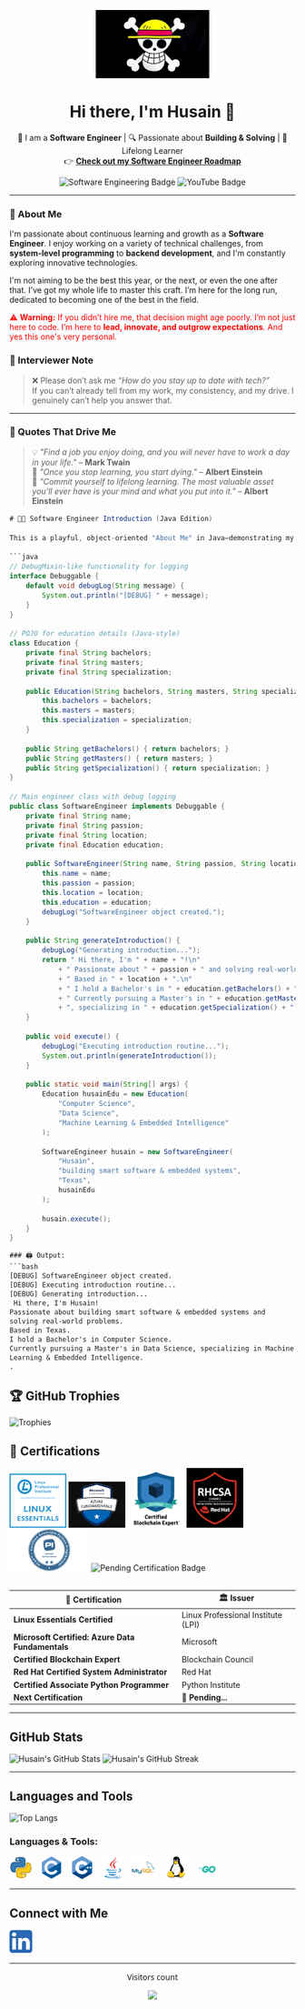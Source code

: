 <p align="center">
  <img src="https://raw.githubusercontent.com/HusainCode/HusainCode/main/Images/One_Piece.webp" alt="Straw Hat Pirates Logo" width="200"/>
</p>

<h1 align="center">Hi there, I'm Husain 👋</h1>

<p align="center">
  🚀 I am a <strong>Software Engineer</strong> | 🔍 Passionate about <strong>Building & Solving</strong> | 🎯 Lifelong Learner  
  <br>
  👉 <a href="https://roadmap.sh/r/embeddediot-software-engineers" target="_blank"><strong>Check out my Software Engineer Roadmap</strong></a>
</p>

<p align="center">
  <img src="https://img.shields.io/badge/Software%20Engineering-%E2%9C%94%EF%B8%8F-blue" alt="Software Engineering Badge" />
  <img src="https://img.shields.io/badge/YouTube-Coming%20Soon-red" alt="YouTube Badge" />
</p>

---

### 🌟 About Me  
I'm passionate about continuous learning and growth as a **Software Engineer**. I enjoy working on a variety of technical challenges, from **system-level programming** to **backend development**, and I'm constantly exploring innovative technologies.

I'm not aiming to be the best this year, or the next, or even the one after that. I’ve got my whole life to master this craft. I’m here for the long run, dedicated to becoming one of the best in the field.

<p style="color:red;">
  ⚠️ <strong>Warning:</strong> If you didn’t hire me, that decision might age poorly. I’m not just here to code. I’m here to <strong>lead, innovate, and outgrow expectations</strong>. And yes this one's very personal.
</p>

### 📝 Interviewer Note  
> ❌ Please don’t ask me *“How do you stay up to date with tech?”*  
> If you can’t already tell from my work, my consistency, and my drive. I genuinely can’t help you answer that.

---

### 💬 Quotes That Drive Me  
> 💡 _"Find a job you enjoy doing, and you will never have to work a day in your life."_ – **Mark Twain**  
> 🧠 _"Once you stop learning, you start dying."_ – **Albert Einstein**  
> 🔁 _"Commit yourself to lifelong learning. The most valuable asset you’ll ever have is your mind and what you put into it."_ – **Albert Einstein**


```java
# 👨‍💻 Software Engineer Introduction (Java Edition)

This is a playful, object-oriented "About Me" in Java—demonstrating my coding style, love for embedded/AI systems, and a touch of debug mindset.

```java
// DebugMixin-like functionality for logging
interface Debuggable {
    default void debugLog(String message) {
        System.out.println("[DEBUG] " + message);
    }
}

// POJO for education details (Java-style)
class Education {
    private final String bachelors;
    private final String masters;
    private final String specialization;

    public Education(String bachelors, String masters, String specialization) {
        this.bachelors = bachelors;
        this.masters = masters;
        this.specialization = specialization;
    }

    public String getBachelors() { return bachelors; }
    public String getMasters() { return masters; }
    public String getSpecialization() { return specialization; }
}

// Main engineer class with debug logging
public class SoftwareEngineer implements Debuggable {
    private final String name;
    private final String passion;
    private final String location;
    private final Education education;

    public SoftwareEngineer(String name, String passion, String location, Education education) {
        this.name = name;
        this.passion = passion;
        this.location = location;
        this.education = education;
        debugLog("SoftwareEngineer object created.");
    }

    public String generateIntroduction() {
        debugLog("Generating introduction...");
        return " Hi there, I'm " + name + "!\n"
            + " Passionate about " + passion + " and solving real-world problems.\n"
            + " Based in " + location + ".\n"
            + " I hold a Bachelor's in " + education.getBachelors() + ".\n"
            + " Currently pursuing a Master's in " + education.getMasters()
            + ", specializing in " + education.getSpecialization() + ".\n";
    }

    public void execute() {
        debugLog("Executing introduction routine...");
        System.out.println(generateIntroduction());
    }

    public static void main(String[] args) {
        Education husainEdu = new Education(
            "Computer Science",
            "Data Science",
            "Machine Learning & Embedded Intelligence"
        );

        SoftwareEngineer husain = new SoftwareEngineer(
            "Husain",
            "building smart software & embedded systems",
            "Texas",
            husainEdu
        );

        husain.execute();
    }
}

```
```
### 🖨️ Output:
```bash
[DEBUG] SoftwareEngineer object created.
[DEBUG] Executing introduction routine...
[DEBUG] Generating introduction...
 Hi there, I'm Husain!
Passionate about building smart software & embedded systems and solving real-world problems.
Based in Texas.
I hold a Bachelor's in Computer Science.
Currently pursuing a Master's in Data Science, specializing in Machine Learning & Embedded Intelligence.
.
```

## 🏆 GitHub Trophies

![Trophies](https://github-profile-trophy.vercel.app/?username=HusainCode&theme=discord&column=7&no-frame=true&margin-w=5&margin-h=5)

## 🏅 Certifications

<div align="left">
  <img src="https://github.com/HusainCode/HusainCode/blob/main/Images/Essentials-Linux_250_0.webp" alt="Linux Essentials Certified" width="100" />
  <img src="https://github.com/HusainCode/HusainCode/blob/main/Images/azuredata.jpg" alt="Microsoft Certified: Azure Data Fundamentals" width="100" />
  <img src="https://github.com/HusainCode/HusainCode/blob/main/Images/blcokchain.png" alt="Certified Blockchain Expert" width="100" />
  <img src="https://github.com/HusainCode/HusainCode/blob/main/Images/rhcsa.png" alt="Red Hat Certified System Administrator" width="100" />
  <img src="https://github.com/HusainCode/HusainCode/blob/main/Images/PCAPI.png" alt="Certified Associate Python Programmer" width="140" />
  <img src="https://img.shields.io/badge/NEXT_CERT-PENDING-important?style=for-the-badge" alt="Pending Certification Badge" />
</div>

<br>

| 🧾 Certification                                | 🏛️ Issuer                             |
|------------------------------------------------|----------------------------------------|
| **Linux Essentials Certified**                 | Linux Professional Institute (LPI)     |
| **Microsoft Certified: Azure Data Fundamentals** | Microsoft                             |
| **Certified Blockchain Expert**                | Blockchain Council                     |
| **Red Hat Certified System Administrator**     | Red Hat                                |
| **Certified Associate Python Programmer**        | Python Institute                       |
| **Next Certification**                         | <span id="pending-cert" style="font-weight:bold;">🔄 Pending...</span> |

---

## GitHub Stats

![Husain's GitHub Stats](https://github-readme-stats.vercel.app/api?username=HusainCode&show_icons=true&theme=dark&count_private=true)
![Husain's GitHub Streak](https://streak-stats.demolab.com?user=HusainCode&theme=dark)

<hr>

## Languages and Tools

![Top Langs](https://github-readme-stats.vercel.app/api/top-langs/?username=HusainCode&layout=compact&theme=radical)

### Languages & Tools:

<p align="left">
  <img src="https://raw.githubusercontent.com/HusainCode/HusainCode/main/Images/4518857_python_icon.svg" alt="Python" width="40" style="margin-right: 10px;"/>
  <img src="https://raw.githubusercontent.com/HusainCode/HusainCode/main/Images/c.svg" alt="C" width="40" style="margin-right: 10px;"/>
  <img src="https://raw.githubusercontent.com/HusainCode/HusainCode/main/Images/cplusplus.svg" alt="C++" width="40" style="margin-right: 10px;"/>
  <img src="https://raw.githubusercontent.com/HusainCode/HusainCode/main/Images/java.svg" alt="Java" width="40" style="margin-right: 10px;"/>
  <img src="https://raw.githubusercontent.com/HusainCode/HusainCode/main/Images/mysql.svg" alt="MySQL" width="40" style="margin-right: 13px;"/>
  <img src="https://raw.githubusercontent.com/HusainCode/HusainCode/main/Images/linux.svg" alt="Linux" width="40" style="margin-right: 10px;"/>
  <img src="https://raw.githubusercontent.com/HusainCode/HusainCode/main/Images/Go-Logo_Aqua.svg" alt="Go" width="40" style="margin-right: 13px;"/>
  
</p>

<hr>

## Connect with Me

<div align="left" style="font-family: 'Segoe UI', Tahoma, Geneva, Verdana, sans-serif;">
  <a href="https://www.linkedin.com/in/husain-alshaikhahmed-a6892617b" target="_blank">
    <img src="https://raw.githubusercontent.com/HusainCode/HusainCode/main/Images/5296501_linkedin_network_linkedin%20logo_icon.svg" alt="LinkedIn Profile" width="40" style="margin-right: 10px;"/>
  </a>
</div>


<hr>

<div align="center" style="font-family: 'Segoe UI', Tahoma, Geneva, Verdana, sans-serif;">
  <p>Visitors count</p>
  <img src="https://profile-counter.glitch.me/HusainCode/count.svg" />
</div>




